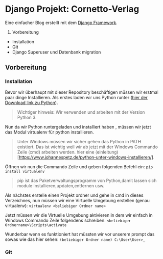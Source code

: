 # Django Projekt: Cornetto-Verlag


Eine einfacher Blog erstellt mit dem [Django Framework](https://www.djangoproject.com/).


1. Vorbereitung
  * Installation
  * Git
  * Django Superuser und Datenbank migration



## Vorbereitung


### Installation



Bevor wir überhaupt mit dieser Repository beschäftigen müssen wir erstmal paar dinge Installieren.
Als erstes laden wir uns Python runter ([hier der Download link zu Python](https://www.python.org/downloads/)).
> Wichtiger hinweis: Wir verwenden und arbeiten mit der Version Python 3.

Nun da wir Python runtergeladen und installiert haben , müssen wir jetzt das Modul virtualenv für python installieren.
> Unter Windows müssen wir sicher gehen das Python in PATH existiert. Das ist wichtig weil wir ab jetzt mit der
Windows Commando Zeile (cmd) arbeiten werden. hier eine (einleitung)[https://www.johannespetz.de/python-unter-windows-installieren/].

Öffnen wir nun die Commando Zeile und geben folgenden Befehl ein:
`pip install virtualenv`
> pip ist das  Paketverwaltungsprogramm von Python,damit lassen sich module installieren,updaten,entfernen usw.

Als nächstes erstelle einen Projekt ordner und gehe in cmd in dieses Verzeichnes, nun müssen wir eine Virtuelle Umgebung erstellen (genau virtualenv):
`virtualenv <beliebiger Ordner name>`

Jetzt müssen wir die Virtuelle Umgebung aktivieren in dem wir einfach in Windows Commando Zeile folgendens schreiben:
`<beliebiger Ordnername>\Scripts\activate`

Wunderbar wenn es funktioniert hat müssten wir vor unserem prompt das sowas wie das hier sehen:
`(beliebiger Ordner name) C:\User\User>_ `


### Git

